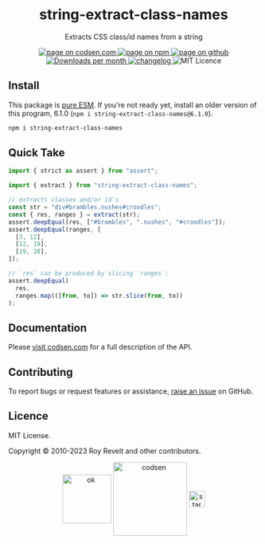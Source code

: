 <h1 align="center">string-extract-class-names</h1>

<p align="center">Extracts CSS class/id names from a string</p>

<p align="center">
  <a href="https://codsen.com/os/string-extract-class-names" rel="nofollow noreferrer noopener">
    <img src="https://img.shields.io/badge/-codsen-blue?style=flat-square" alt="page on codsen.com">
  </a>
  <a href="https://www.npmjs.com/package/string-extract-class-names" rel="nofollow noreferrer noopener">
    <img src="https://img.shields.io/badge/-npm-blue?style=flat-square" alt="page on npm">
  </a>
  <a href="https://github.com/codsen/codsen/tree/main/packages/string-extract-class-names" rel="nofollow noreferrer noopener">
    <img src="https://img.shields.io/badge/-github-blue?style=flat-square" alt="page on github">
  </a>
  <a href="https://npmcharts.com/compare/string-extract-class-names?interval=30" rel="nofollow noreferrer noopener" target="_blank">
    <img src="https://img.shields.io/npm/dm/string-extract-class-names.svg?style=flat-square" alt="Downloads per month">
  </a>
  <a href="https://codsen.com/os/string-extract-class-names/changelog" rel="nofollow noreferrer noopener">
    <img src="https://img.shields.io/badge/changelog-here-brightgreen?style=flat-square" alt="changelog">
  </a>
  <img src="https://img.shields.io/badge/licence-MIT-brightgreen.svg?style=flat-square" alt="MIT Licence">
</p>

## Install

This package is [pure ESM](https://gist.github.com/sindresorhus/a39789f98801d908bbc7ff3ecc99d99c). If you're not ready yet, install an older version of this program, 6.1.0 (`npm i string-extract-class-names@6.1.0`).

```bash
npm i string-extract-class-names
```

## Quick Take

```js
import { strict as assert } from "assert";

import { extract } from "string-extract-class-names";

// extracts classes and/or id's
const str = "div#brambles.nushes#croodles";
const { res, ranges } = extract(str);
assert.deepEqual(res, ["#brambles", ".nushes", "#croodles"]);
assert.deepEqual(ranges, [
  [3, 12],
  [12, 19],
  [19, 28],
]);

// `res` can be produced by slicing `ranges`:
assert.deepEqual(
  res,
  ranges.map(([from, to]) => str.slice(from, to))
);
```

## Documentation

Please [visit codsen.com](https://codsen.com/os/string-extract-class-names/) for a full description of the API.

## Contributing

To report bugs or request features or assistance, [raise an issue](https://github.com/codsen/codsen/issues/new/choose) on GitHub.

## Licence

MIT License.

Copyright © 2010-2023 Roy Revelt and other contributors.

<p align="center"><img src="https://codsen.com/images/png-codsen-ok.png" width="98" alt="ok" align="center"> <img src="https://codsen.com/images/png-codsen-1.png" width="148" alt="codsen" align="center"> <img src="https://codsen.com/images/png-codsen-star-small.png" width="32" alt="star" align="center"></p>
